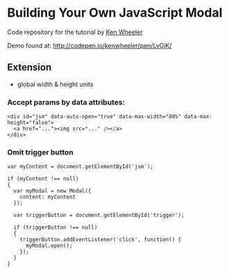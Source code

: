 # Building Your Own JavaScript Modal   

Code repository for the tutorial by [Ken Wheeler](http://kenwheeler.github.io/)

Demo found at: http://codepen.io/kenwheeler/pen/LvGjK/

## Extension

- global width & height units

### Accept params by data attributes:

    <div id="jsm" data-auto-open="true" data-max-width="80%" data-max-height="false">    
      <a href="..."><img src="..." /></a>
    </div>

### Omit trigger button

    var myContent = document.getElementById('jsm');

    if (myContent !== null)
    {
      var myModal = new Modal({
        content: myContent
      }); 

      var triggerButton = document.getElementById('trigger');

      if (triggerButton !== null)
      {
        triggerButton.addEventListener('click', function() {
          myModal.open();
        });
      }
    }
